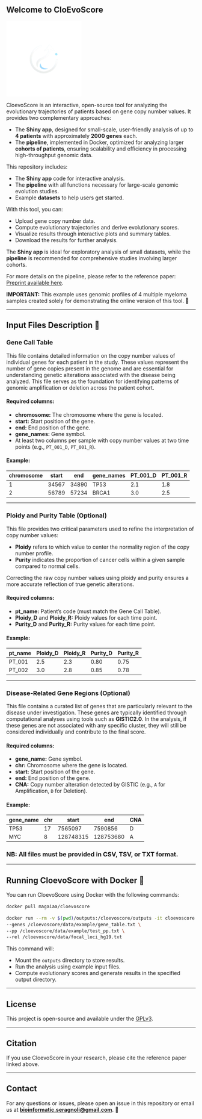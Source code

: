 ## Welcome to CloEvoScore
<div style="display: flex; align-items: center;">
  <img src="www/logo2.png" alt="CloevoScore Logo" width="200">
</div>

CloevoScore is an interactive, open-source tool for analyzing the evolutionary trajectories of patients based on gene copy number values. It provides two complementary approaches:

- The **Shiny app**, designed for small-scale, user-friendly analysis of up to **4 patients** with approximately **2000 genes** each.
- The **pipeline**, implemented in Docker, optimized for analyzing larger **cohorts of patients**, ensuring scalability and efficiency in processing high-throughput genomic data.

This repository includes:

- The **Shiny app** code for interactive analysis.
- The **pipeline** with all functions necessary for large-scale genomic evolution studies.
- Example **datasets** to help users get started.

With this tool, you can:

- Upload gene copy number data.
- Compute evolutionary trajectories and derive evolutionary scores.
- Visualize results through interactive plots and summary tables.
- Download the results for further analysis.

The **Shiny app** is ideal for exploratory analysis of small datasets, while the **pipeline** is recommended for comprehensive studies involving larger cohorts.

For more details on the pipeline, please refer to the reference paper:  
[Preprint available here](https://i.imgflip.com/qz3zz.jpg).

**IMPORTANT:** This example uses genomic profiles of 4 multiple myeloma samples created solely for demonstrating the online version of this tool. 🧬

---

## Input Files Description 📂

### Gene Call Table
This file contains detailed information on the copy number values of individual genes for each patient in the study. These values represent the number of gene copies present in the genome and are essential for understanding genetic alterations associated with the disease being analyzed. This file serves as the foundation for identifying patterns of genomic amplification or deletion across the patient cohort.

#### Required columns:
- **chromosome:** The chromosome where the gene is located.
- **start:** Start position of the gene.
- **end:** End position of the gene.
- **gene_names:** Gene symbol.
- At least two columns per sample with copy number values at two time points (e.g., `PT_001_D`, `PT_001_R`).

#### Example:
| chromosome | start  | end    | gene_names | PT_001_D | PT_001_R |
|------------|--------|--------|------------|----------|----------|
| 1          | 34567  | 34890  | TP53       | 2.1      | 1.8      |
| 2          | 56789  | 57234  | BRCA1      | 3.0      | 2.5      |

---

### Ploidy and Purity Table (Optional)
This file provides two critical parameters used to refine the interpretation of copy number values:
- **Ploidy** refers to which value to center the normality region of the copy number profile.
- **Purity** indicates the proportion of cancer cells within a given sample compared to normal cells.

Correcting the raw copy number values using ploidy and purity ensures a more accurate reflection of true genetic alterations.

#### Required columns:
- **pt_name:** Patient’s code (must match the Gene Call Table).
- **Ploidy_D** and **Ploidy_R:** Ploidy values for each time point.
- **Purity_D** and **Purity_R:** Purity values for each time point.

#### Example:
| pt_name  | Ploidy_D | Ploidy_R | Purity_D | Purity_R |
|----------|---------|---------|---------|---------|
| PT_001   | 2.5     | 2.3     | 0.80    | 0.75    |
| PT_002   | 3.0     | 2.8     | 0.85    | 0.78    |

---

### Disease-Related Gene Regions (Optional)
This file contains a curated list of genes that are particularly relevant to the disease under investigation. These genes are typically identified through computational analyses using tools such as **GISTIC2.0**. In the analysis, if these genes are not associated with any specific cluster, they will still be considered individually and contribute to the final score.

#### Required columns:
- **gene_name:** Gene symbol.
- **chr:** Chromosome where the gene is located.
- **start:** Start position of the gene.
- **end:** End position of the gene.
- **CNA:** Copy number alteration detected by GISTIC (e.g., `A` for Amplification, `D` for Deletion).

#### Example:
| gene_name | chr | start  | end    | CNA |
|-----------|----|--------|--------|-----|
| TP53      | 17 | 7565097 | 7590856 | D   |
| MYC       | 8  | 128748315 | 128753680 | A   |

### NB: All files must be provided in CSV, TSV, or TXT format.
---

## Running CloevoScore with Docker 🐳

You can run CloevoScore using Docker with the following commands:
```sh
docker pull magaiaa/cloevoscore
```
```sh
docker run --rm -v $(pwd)/outputs:/cloevoscore/outputs -it cloevoscore \
--genes /cloevoscore/data/example/gene_table.txt \
--pp /cloevoscore/data/example/test_pp.txt \
--rel /cloevoscore/data/focal_loci_hg19.txt
```

This command will:
- Mount the `outputs` directory to store results.
- Run the analysis using example input files.
- Compute evolutionary scores and generate results in the specified output directory.

---

## License
This project is open-source and available under the [GPLv3](LICENSE).

---

## Citation
If you use CloevoScore in your research, please cite the reference paper linked above.

---

## Contact
For any questions or issues, please open an issue in this repository or email us at **bioinformatic.seragnoli@gmail.com**. 📩

